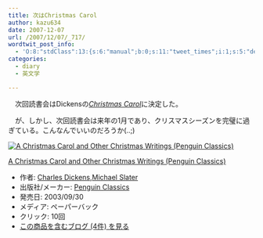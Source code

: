 ```yaml
---
title: 次はChristmas Carol
author: kazu634
date: 2007-12-07
url: /2007/12/07/_717/
wordtwit_post_info:
  - 'O:8:"stdClass":13:{s:6:"manual";b:0;s:11:"tweet_times";i:1;s:5:"delay";i:0;s:7:"enabled";i:1;s:10:"separation";s:2:"60";s:7:"version";s:3:"3.7";s:14:"tweet_template";b:0;s:6:"status";i:2;s:6:"result";a:0:{}s:13:"tweet_counter";i:2;s:13:"tweet_log_ids";a:1:{i:0;i:3413;}s:9:"hash_tags";a:0:{}s:8:"accounts";a:1:{i:0;s:7:"kazu634";}}'
categories:
  - diary
  - 英文学

---
```

<div class="section">
<p>
    　次回読書会はDickensの<i><a href="http://d.hatena.ne.jp/asin/0140439056" onclick="__gaTracker('send', 'event', 'outbound-article', 'http://d.hatena.ne.jp/asin/0140439056', 'Christmas Carol');">Christmas Carol</a></i>に決定した。
</p>
  
<p>
    　が、しかし、次回読書会は来年の1月であり、クリスマスシーズンを完璧に過ぎている。こんなんでいいのだろうか(..;)
</p>
  
<div class="hatena-asin-detail">
<a href="http://www.amazon.co.jp/dp/0140439056/?tag=hatena_st1-22&ascsubtag=d-7ibv" onclick="__gaTracker('send', 'event', 'outbound-article', 'http://www.amazon.co.jp/dp/0140439056/?tag=hatena_st1-22&ascsubtag=d-7ibv', '');"><img src="https://images-na.ssl-images-amazon.com/images/I/61tawf-7aWL._SL160_.jpg" class="hatena-asin-detail-image" alt="A Christmas Carol and Other Christmas Writings (Penguin Classics)" title="A Christmas Carol and Other Christmas Writings (Penguin Classics)" /></a></p> 
    
<div class="hatena-asin-detail-info">
<p class="hatena-asin-detail-title">
<a href="http://www.amazon.co.jp/dp/0140439056/?tag=hatena_st1-22&ascsubtag=d-7ibv" onclick="__gaTracker('send', 'event', 'outbound-article', 'http://www.amazon.co.jp/dp/0140439056/?tag=hatena_st1-22&ascsubtag=d-7ibv', 'A Christmas Carol and Other Christmas Writings (Penguin Classics)');">A Christmas Carol and Other Christmas Writings (Penguin Classics)</a>
</p>
      
<ul>
<li>
<span class="hatena-asin-detail-label">作者:</span> <a href="http://d.hatena.ne.jp/keyword/Charles%20Dickens" onclick="__gaTracker('send', 'event', 'outbound-article', 'http://d.hatena.ne.jp/keyword/Charles%20Dickens', 'Charles Dickens');" class="keyword">Charles Dickens</a>,<a href="http://d.hatena.ne.jp/keyword/Michael%20Slater" onclick="__gaTracker('send', 'event', 'outbound-article', 'http://d.hatena.ne.jp/keyword/Michael%20Slater', 'Michael Slater');" class="keyword">Michael Slater</a>
</li>
<li>
<span class="hatena-asin-detail-label">出版社/メーカー:</span> <a href="http://d.hatena.ne.jp/keyword/Penguin%20Classics" onclick="__gaTracker('send', 'event', 'outbound-article', 'http://d.hatena.ne.jp/keyword/Penguin%20Classics', 'Penguin Classics');" class="keyword">Penguin Classics</a>
</li>
<li>
<span class="hatena-asin-detail-label">発売日:</span> 2003/09/30
</li>
<li>
<span class="hatena-asin-detail-label">メディア:</span> ペーパーバック
</li>
<li>
<span class="hatena-asin-detail-label">クリック</span>: 10回
</li>
<li>
<a href="http://d.hatena.ne.jp/asin/0140439056" onclick="__gaTracker('send', 'event', 'outbound-article', 'http://d.hatena.ne.jp/asin/0140439056', 'この商品を含むブログ (4件) を見る');" target="_blank">この商品を含むブログ (4件) を見る</a>
</li>
</ul>
</div>
    
<div class="hatena-asin-detail-foot">
</div>
</div>
</div>
